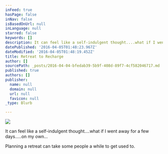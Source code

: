 ```yaml
---
inFeed: true
hasPage: false
inNav: false
isBasedOnUrl: null
inLanguage: null
starred: false
keywords: []
description: It can feel like a self-indulgent thought....what if I went away for a few days.....on my own...
datePublished: '2016-04-05T01:48:23.967Z'
dateModified: '2016-04-05T01:48:19.452Z'
title: Retreat to Recharge
author: []
sourcePath: _posts/2016-04-04-bfedab39-5b9f-408d-89f7-4cf582046717.md
published: true
authors: []
publisher:
  name: null
  domain: null
  url: null
  favicon: null
_type: Blurb

---
```

![](https://the-grid-user-content.s3-us-west-2.amazonaws.com/a2b4e56d-8928-4f9b-b7c6-97c5e422cd89.jpg)

It can feel like a self-indulgent thought....what if I went away for a few days.....on my own...

Planning a retreat can take some people a while to get used to.